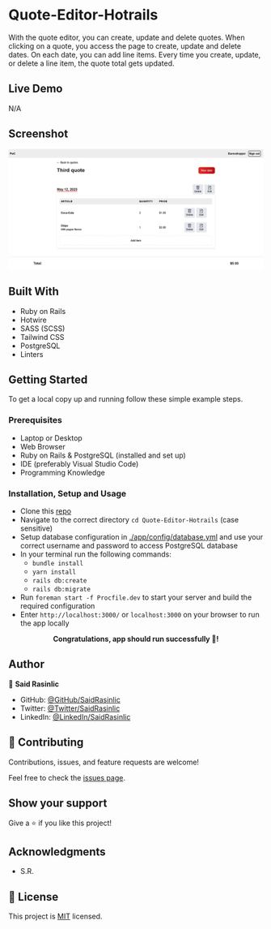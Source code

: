 # Quote-Editor-Hotrails
With the quote editor, you can create, update and delete quotes. When clicking on a quote, you access the page to create, update and delete dates. On each date, you can add line items. Every time you create, update, or delete a line item, the quote total gets updated.


## Live Demo

N/A


## Screenshot

<p align="center"><img src="./app/assets/images/Project-Snapshot.png" alt="Project Snapshot" />


## Built With

- Ruby on Rails
- Hotwire
- SASS (SCSS)
- Tailwind CSS
- PostgreSQL
- Linters

## Getting Started

To get a local copy up and running follow these simple example steps.


### Prerequisites

- Laptop or Desktop
- Web Browser
- Ruby on Rails & PostgreSQL (installed and set up)
- IDE (preferably Visual Studio Code)
- Programming Knowledge

### Installation, Setup and Usage

- Clone this [repo](https://github.com/SaidRasinlic/Quote-Editor-Hotrails)
- Navigate to the correct directory `cd Quote-Editor-Hotrails` (case sensitive)
- Setup database configuration in [./app/config/database.yml](./config/database.yml) and use your correct username and password to access PostgreSQL database
- In your terminal run the following commands:
  - `bundle install`
  - `yarn install`
  - `rails db:create`
  - `rails db:migrate`
- Run `foreman start -f Procfile.dev` to start your server and build the required configuration
- Enter `http://localhost:3000/` or `localhost:3000` on your browser to run the app locally

**<p align="center">Congratulations, app should run successfully 🎉!</p>**

## Author

👤 **Said Rasinlic**

- GitHub: [@GitHub/SaidRasinlic](https://github.com/SaidRasinlic)
- Twitter: [@Twitter/SaidRasinlic](https://twitter.com/SaidRasinlic)
- LinkedIn: [@LinkedIn/SaidRasinlic](https://www.linkedin.com/in/SaidRasinlic)


## 🤝 Contributing

Contributions, issues, and feature requests are welcome!

Feel free to check the [issues page](../../issues/).

## Show your support

Give a ⭐️ if you like this project!

## Acknowledgments

- S.R.

## 📝 License

This project is [MIT](LICENSE) licensed.
